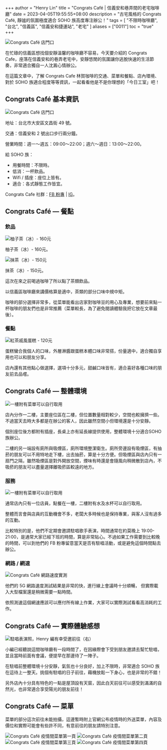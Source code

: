 +++
author = "Henry Lin"
title = "Congrats Café | 信義安和巷弄間的老宅咖啡廳"
date = 2023-04-05T19:55:55+08:00
description = "古宅風格的 Congrats Café, 靜謐的氛圍極度適合 SOHO 族高度專注辦公！"
tags = [
    "不限時咖啡廳",
    "台北",
    "信義區",
    "信義安和捷運站",
    "老宅"
]
aliases = ["0011"]
toc = "true"
+++

<img src="1.jpg" alt="Congrats Café 店門口" lazyload />

在忙碌的信義區想找個安靜溫馨的咖啡廳不容易，今天要介紹的 Congrats Cafe，座落在信義安和的巷弄老宅中，安靜悠閒的氛圍讓你逃脫快速的生活節奏，非常適合獨自一人沈澱心情辦公。

在這篇文章中，了解 Congrats Cafe 林賀咖啡的交通、菜單和餐點、店內環境、對於 SOHO 族適合程度等等資訊，一起看看他是不是你理想的「今日工室」吧！

## Congrats Café 基本資訊

<img src="2.jpg" alt="Congrats Café 店門口" lazyload />

地址：台北市大安區文昌街 49 號。

交通：信義安和 2 號出口步行兩分鐘。

營業時間：週一～週五：09:00～22:00；週六～週日：13:00～22:00。

給 SOHO 族：
- 用餐時間：不限時。
- 低消：一杯飲品。
- Wifi / 插座：座位上皆有。
- 適合：各式靜態工作皆宜。

Congrats Cafe 社群：[FB 粉專](https://www.facebook.com/congratscafe.tw/?locale=zh_TW) | [IG](https://www.instagram.com/congratscafe/)。

## Congrats Café — 餐點

### 飲品

<img src="3.jpg" alt="柚子茶（冰）- 160元" lazyload />

柚子茶（冰）- 160元。

<img src="4.jpg" alt="抹茶（冰）- 150元" lazyload />

抹茶（冰）- 150元。

這次在來之前喝過咖啡了所以點了茶類飲品。

以信義區咖啡廳來講價格算是適中，茶類的部分口味中規中矩。

咖啡的部分選擇非常多，從菜單能看出店家對咖啡豆的用心及專業，想要前來點一杯咖啡的朋友們也是非常推薦（菜單較長，為了避免閱讀體驗我把它放在文章最後）。

### 餐點

<img src="5.jpg" alt="紅茶戚風蛋糕 - 120元" lazyload />

蛋糕蠻合我個人的口味，外層淋醬跟蛋糕本體口味非常搭，份量適中，適合獨自享用也可以和朋友分享。

店內還有其他點心做選擇，選項十分多元，甜鹹口味皆有，適合喜好各種口味的朋友前去品嚐。

## Congrats Café — 整體環境

<img src="6.jpg" alt="一樓附有菜單可以自行取用" lazyload />

店內分作一二樓，主要座位區在二樓，但位置數量相對較少，空間也較擁擠一些。不過當天去時大多都是在辦公的客人，因此雖然空間小但環境還是十分安靜。

個別座位後方都附有插座，長桌上亦有延長線提供使用，整體環境十分適合SOHO族辦公。

二樓的另一端設有廁所與吸煙區，廁所環境整潔衛生。廁所旁邊設有吸煙區，有抽菸的朋友可以不用特地走下樓，出去抽菸，算是十分方便。但吸煙區與店內只有一扇門之隔，雖然吸煙區是對外開放空間，煙味有時還是會隨風向稍微散到店內，不吸菸的朋友可以盡量選擇離吸菸區較遠的地方。

### 服務

<img src="7.jpg" alt="一樓附有菜單可以自行取用" lazyload />

通常店內只有一位店員，點餐在一樓，二樓附有水及水杯可以自行取用。

整體而言會與店員的互動機會不多，老闆大多時候也是保持專業，與客人沒有過多的互動。

比較特別的是，他們不定期會邀請駐唱歌手表演，時間通常在約莫晚上 19:00-21:00，是通常大家已經下班的時間，算是非常貼心。不過如果工作需要到比較晚的時間，可以到他們的 FB 粉專留意當天是否有駐唱活動，或是避免這個時間點去辦公。

### 網路 / 網速

<img src="8.png" alt="Congrats Café 網路速度實測" lazyload />

他們的 5G 網路速度測試結果是非常的快，進行線上會議時十分順暢，
但實際載入大型檔案還是稍微需要一點時間。

依照測速這個網速應該可以應付所有線上作業，大家可以實際測試看看高消耗的工作。

## Congrats Café — 實際體驗感想

<img src="9.jpg" alt="駐唱表演照，Henry 編有幸受邀前往（右）" lazyload />

小編已經聽說這間咖啡廳有一段時間了，在因緣際會下受到朋友邀請去幫忙駐唱，並且當時前面有會議，便提早在那邊待了一陣子。

在駐唱前整體環境十分安靜，氣氛也十分良好，加上不限時，非常適合 SOHO 族在這待上一整天。挑個有駐唱的日子前往，藉機放鬆一下身心，也是非常的不錯！

另外店內十分具有特色的一點是屋頂設有天窗，因此白天前往可以感受到滿滿的自然光，也非常適合享受陽光的朋友前往！

## Congrats Café — 菜單

菜單的部分這次前往未能拍攝，這邊暫時附上官網公布疫情時的外送菜單，內容及價位和實際可能會有些許不同，有意前往的朋友請特別注意。

<img src="10.jpg" alt="Congrats Café 疫情間菜單第一頁" lazyload />

<img src="11.jpg" alt="Congrats Café 疫情間菜單第二頁" lazyload />

<img src="12.jpg" alt="Congrats Café 疫情間菜單第三頁" lazyload />

<img src="13.jpg" alt="Congrats Café 疫情間菜單第四頁" lazyload />